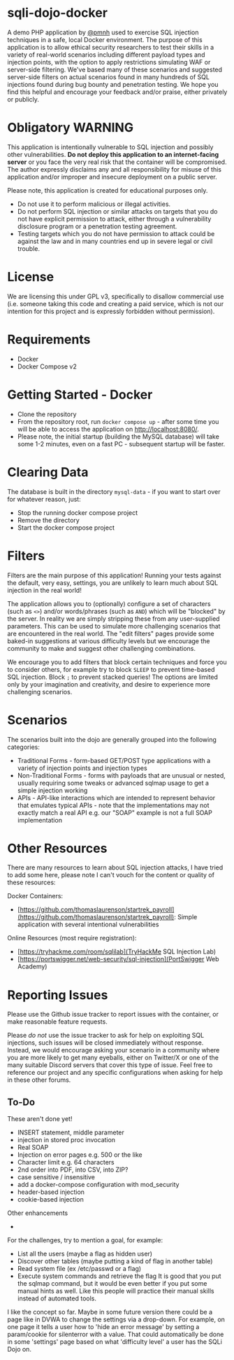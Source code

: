 # sqli-dojo-docker

A demo PHP application by [@pmnh](https://www.pmnh.site) used to exercise SQL injection techniques in a safe, local Docker environment. The purpose of this application is to allow ethical security researchers to test their skills in a variety of real-world scenarios including different payload types and injection points, with the option to apply restrictions simulating WAF or server-side filtering. We've based many of these scenarios and suggested server-side filters on actual scenarios found in many hundreds of SQL injections found during bug bounty and penetration testing. We hope you find this helpful and encourage your feedback and/or praise, either privately or publicly.

# Obligatory WARNING

This application is intentionally vulnerable to SQL injection and possibly other vulnerabilities. **Do not deploy this application to an internet-facing server** or you face the very real risk that the container will be compromised. The author expressly disclaims any and all responsibility for misuse of this application and/or improper and insecure deployment on a public server.

Please note, this application is created for educational purposes only.

 * Do not use it to perform malicious or illegal activities.
 * Do not perform SQL injection or similar attacks on targets that you do not have explicit permission to attack, either through a vulnerability disclosure program or a penetration testing agreement.
 * Testing targets which you do not have permission to attack could be against the law and in many countries end up in severe legal or civil trouble.

# License

We are licensing this under GPL v3, specifically to disallow commercial use (i.e. someone taking this code and creating a paid service, which is not our intention for this project and is expressly forbidden without permission).

# Requirements

 * Docker
 * Docker Compose v2

# Getting Started - Docker

 * Clone the repository
 * From the repository root, run `docker compose up` - after some time you will be able to access the application on [http://localhost:8080/](http://localhost:8080/).
  * Please note, the initial startup (building the MySQL database) will take some 1-2 minutes, even on a fast PC - subsequent startup will be faster.

# Clearing Data

The database is built in the directory `mysql-data` - if you want to start over for whatever reason, just:

 * Stop the running docker compose project
 * Remove the directory
 * Start the docker compose project

# Filters

Filters are the main purpose of this application! Running your tests against the default, very easy, settings, you are unlikely to learn much about SQL injection in the real world!

The application allows you to (optionally) configure a set of characters (such as `<>`) and/or words/phrases (such as `AND`) which will be "blocked" by the server. In reality we are simply stripping these from any user-supplied parameters. This can be used to simulate more challenging scenarios that are encountered in the real world. The "edit filters" pages provide some baked-in suggestions at various difficulty levels but we encourage the community to make and suggest other challenging combinations.

We encourage you to add filters that block certain techniques and force you to consider others, for example try to block `SLEEP` to prevent time-based SQL injection. Block `;` to prevent stacked queries! The options are limited only by your imagination and creativity, and desire to experience more challenging scenarios.

# Scenarios

The scenarios built into the dojo are generally grouped into the following categories:

 * Traditional Forms - form-based GET/POST type applications with a variety of injection points and injection types
 * Non-Traditional Forms - forms with payloads that are unusual or nested, usually requiring some tweaks or advanced sqlmap usage to get a simple injection working
 * APIs - API-like interactions which are intended to represent behavior that emulates typical APIs - note that the implementations may not exactly match a real API e.g. our "SOAP" example is not a full SOAP implementation

# Other Resources

There are many resources to learn about SQL injection attacks, I have tried to add some here, please note I can't vouch for the content or quality of these resources:

Docker Containers:
 * [https://github.com/thomaslaurenson/startrek_payroll](https://github.com/thomaslaurenson/startrek_payroll): Simple application with several intentional vulnerabilities

Online Resources (most require registration):
 * [https://tryhackme.com/room/sqlilab](TryHackMe SQL Injection Lab)
 * [https://portswigger.net/web-security/sql-injection](PortSwigger Web Academy)

# Reporting Issues

Please use the Github issue tracker to report issues with the container, or make reasonable feature requests.

Please *do not* use the issue tracker to ask for help on exploiting SQL injections, such issues will be closed immediately without response. Instead, we would encourage asking your scenario in a community where you are more likely to get many eyeballs, either on Twitter/X or one of the many suitable Discord servers that cover this type of issue. Feel free to reference our project and any specific configurations when asking for help in these other forums.

## To-Do

These aren't done yet!

 * INSERT statement, middle parameter
 * injection in stored proc invocation
 * Real SOAP
 * Injection on error pages e.g. 500 or the like
 * Character limit e.g. 64 characters
 * 2nd order into PDF, into CSV, into ZIP?
 * case sensitive / insensitive
 * add a docker-compose configuration with mod_security
 * header-based injection
 * cookie-based injection

Other enhancements

 *

For the challenges, try to mention a goal, for example:
- List all the users (maybe a flag as hidden user)
- Discover other tables (maybe putting a kind of flag in another table)
- Read system file (ex /etc/passwd or a flag)
- Execute system commands and retrieve the flag
It is good that you put the sqlmap command, but it would be even better if you put some manual hints as well. Like this people will practice their manual skills instead of automated tools.

I like the concept so far. Maybe in some future version there could be a page like in DVWA to change the settings via a drop-down.
For example, on one page it tells a user how to 'hide an error message' by setting a param/cookie for silenterror with a value. That could automatically be done in some 'settings' page based on what 'difficulty level' a user has the SQLi Dojo on.

